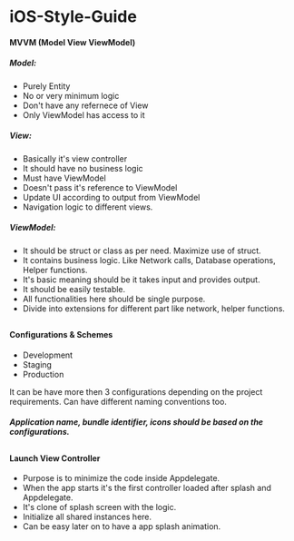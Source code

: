 # iOS-Style-Guide

#### MVVM (Model View ViewModel)

##### Model:

- Purely Entity
- No or very minimum logic
- Don't have any refernece of View
- Only ViewModel has access to it

##### View:

- Basically it's view controller
- It should have no business logic
- Must have ViewModel
- Doesn't pass it's reference to ViewModel
- Update UI according to output from ViewModel
- Navigation logic to different views.

##### ViewModel:

- It should be struct or class as per need. Maximize use of struct.
- It contains business logic. Like Network calls, Database operations, Helper functions.
- It's basic meaning should be it takes input and provides output.
- It should be easily testable.
- All functionalities here should be single purpose.
- Divide into extensions for different part like network, helper functions.

##

#### **Configurations & Schemes**

- Development
- Staging
- Production

It can be have more then 3 configurations depending on the project requirements. Can have different naming conventions too.

##### Application name, bundle identifier, icons should be based on the configurations.
 
##

#### Launch View Controller

 - Purpose is to minimize the code inside Appdelegate.
 - When the app starts it's the first controller loaded after splash and Appdelegate.
 - It's clone of splash screen with the logic.
 - Initialize all shared instances here.
 - Can be easy later on to have a app splash animation.


##
